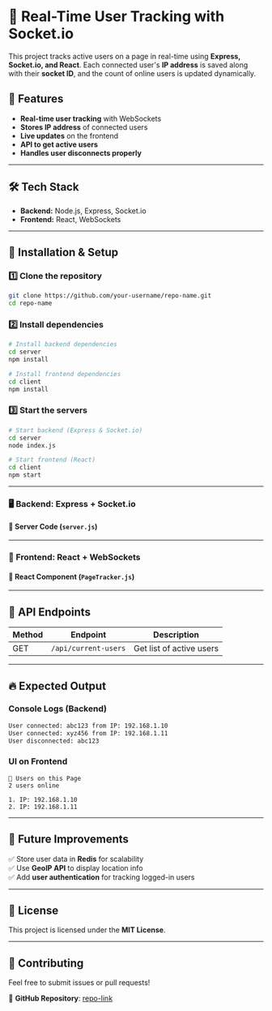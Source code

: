# 📌 Real-Time User Tracking with Socket.io

This project tracks active users on a page in real-time using **Express, Socket.io, and React**. Each connected user's **IP address** is saved along with their **socket ID**, and the count of online users is updated dynamically.

## 🚀 Features

- **Real-time user tracking** with WebSockets
- **Stores IP address** of connected users
- **Live updates** on the frontend
- **API to get active users**
- **Handles user disconnects properly**

---

## 🛠️ Tech Stack

- **Backend:** Node.js, Express, Socket.io
- **Frontend:** React, WebSockets

---

## 📂 Installation & Setup

### 1️⃣ Clone the repository

```sh
git clone https://github.com/your-username/repo-name.git
cd repo-name
```

### 2️⃣ Install dependencies

```sh
# Install backend dependencies
cd server
npm install

# Install frontend dependencies
cd client
npm install
```

### 3️⃣ Start the servers

```sh
# Start backend (Express & Socket.io)
cd server
node index.js

# Start frontend (React)
cd client
npm start
```

---

### 🖥️ Backend: Express + Socket.io

#### 🔹 **Server Code (`server.js`)**

---

### 🎨 Frontend: React + WebSockets

#### 🔹 **React Component (`PageTracker.js`)**

---

## 📡 API Endpoints

| Method | Endpoint             | Description              |
| ------ | -------------------- | ------------------------ |
| GET    | `/api/current-users` | Get list of active users |

---

## 🔥 Expected Output

### **Console Logs (Backend)**

```sh
User connected: abc123 from IP: 192.168.1.10
User connected: xyz456 from IP: 192.168.1.11
User disconnected: abc123
```

### **UI on Frontend**

```
📌 Users on this Page
2 users online

1. IP: 192.168.1.10
2. IP: 192.168.1.11
```

---

## 🎯 Future Improvements

✅ Store user data in **Redis** for scalability  
✅ Use **GeoIP API** to display location info  
✅ Add **user authentication** for tracking logged-in users

---

## 📝 License

This project is licensed under the **MIT License**.

---

## 🤝 Contributing

Feel free to submit issues or pull requests!

🔗 **GitHub Repository**: [repo-link](https://github.com/RyomenDev/Real-time-Tracking.git)
